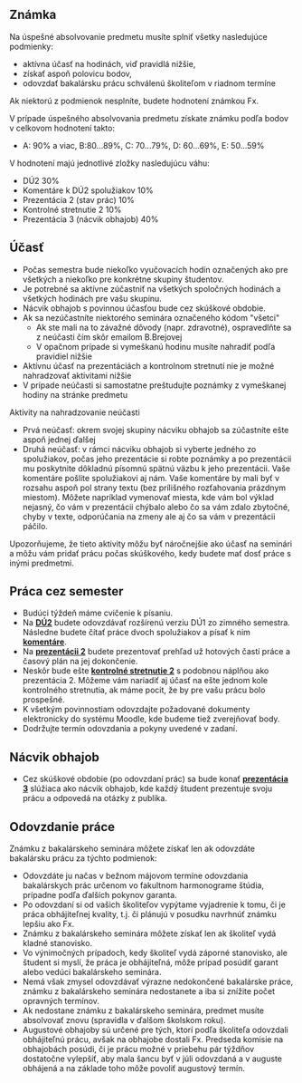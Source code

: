 ## Známka

Na úspešné absolvovanie predmetu musíte splniť všetky nasledujúce podmienky:

- aktívna účasť na hodinách, viď pravidlá nižšie,
- získať aspoň polovicu bodov,
- odovzdať bakalársku prácu schválenú školiteľom v riadnom termíne

Ak niektorú z podmienok nesplníte, budete hodnotení známkou Fx.

V prípade úspešného absolvovania predmetu získate známku podľa bodov v
celkovom hodnotení takto:

  -   
    A: 90% a viac, B:80...89%, C: 70...79%, D: 60...69%, E: 50...59%

V hodnotení majú jednotlivé zložky nasledujúcu váhu:

- DÚ2 30%
- Komentáre k DÚ2 spolužiakov 10%
- Prezentácia 2 (stav prác) 10%
- Kontrolné stretnutie 2 10%
- Prezentácia 3 (nácvik obhajob) 40%

## Účasť

- Počas semestra bude niekoľko vyučovacích hodín označených ako pre všetkých a niekoľko pre konkrétne skupiny študentov.
- Je potrebné sa aktívne zúčastniť na všetkých spoločných hodinách a všetkých hodinách pre vašu skupinu.
- Nácvik obhajob s povinnou účasťou bude cez skúškové obdobie.
- Ak sa nezúčastníte niektorého seminára označeného kódom "všetci"
    - Ak ste mali na to závažné dôvody (napr. zdravotné), ospravedlňte
      sa z neúčasti čím skôr emailom B.Brejovej
    - V opačnom prípade si vymeškanú hodinu musíte nahradiť podľa
      pravidiel nižšie
- Aktívnu účasť na prezentáciách a kontrolnom stretnutí nie je možné
  nahradzovať aktivitami nižšie
- V prípade neúčasti si samostatne preštudujte poznámky z vymeškanej
  hodiny na stránke predmetu

Aktivity na nahradzovanie neúčasti

  - Prvá neúčasť: okrem svojej skupiny nácviku obhajob sa zúčastníte
    ešte aspoň jednej ďalšej
  - Druhá neúčasť: v rámci nácviku obhajob si vyberte jedného zo
    spolužiakov, počas jeho prezentácie si robte poznámky a po
    prezentácii mu poskytnite dôkladnú písomnú spätnú väzbu k jeho
    prezentácii. Vaše komentáre pošlite spolužiakovi aj nám. Vaše
    komentáre by mali byť v rozsahu aspoň pol strany textu (bez
    prílišného rozťahovania prázdnym miestom). Môžete napríklad
    vymenovať miesta, kde vám bol výklad nejasný, čo vám v prezentácii
    chýbalo alebo čo sa vám zdalo zbytočné, chyby v texte, odporúčania
    na zmeny ale aj čo sa vám v prezentácii páčilo.

Upozorňujeme, že tieto aktivity môžu byť náročnejšie ako účasť na
seminári a môžu vám pridať prácu počas skúškového, kedy budete mať dosť
práce s inými predmetmi.

## Práca cez semester

  - Budúci týždeň máme cvičenie k písaniu.
  - Na **[DÚ2](./DÚ2.md)** budete odovzdávať rozšírenú verziu DÚ1
    zo zimného semestra. Následne budete čítať práce dvoch spolužiakov a
    písať k nim **[komentáre](./Komentáre.md)**.
  - Na **[prezentácii 2](./Prezentácia_2.md)** budete prezentovať
    prehľad už hotových častí práce a časový plán na jej dokončenie.
  - Neskôr bude ešte **[kontrolné stretnutie
    2](./kontrolné_stretnutie_2.md)** s podobnou náplňou ako
    prezentácia 2. Môžeme vám nariadiť aj účasť na ešte jednom kole
    kontrolného stretnutia, ak máme pocit, že by pre vašu prácu bolo
    prospešné.
  - K všetkým povinnostiam odovzdajte požadované dokumenty elektronicky
    do systému Moodle, kde budeme tiež zverejňovať body.
  - Dodržujte termín odovzdania a pokyny uvedené v zadaní.

## Nácvik obhajob

  - Cez skúškové obdobie (po odovzdaní prác) sa bude konať
    **[prezentácia 3](./prezentácia_3.md)** slúžiaca ako nácvik
    obhajob, kde každý študent prezentuje svoju prácu a odpovedá na
    otázky z publika.

## Odovzdanie práce

Známku z bakalárskeho seminára môžete získať len ak odovzdáte bakalársku
prácu za týchto podmienok:

  - Odovzdáte ju načas v bežnom májovom termíne odovzdania bakalárskych
    prác určenom vo fakultnom harmonograme štúdia, prípadne podľa
    ďalších pokynov garanta.
  - Po odovzdaní si od vašich školiteľov vypýtame vyjadrenie k tomu, či
    je práca obhájiteľnej kvality, t.j. či plánujú v posudku navrhnúť
    známku lepšiu ako Fx.
  - Známku z bakalárskeho seminára môžete získať len ak školiteľ vydá
    kladné stanovisko.
  - Vo výnimočných prípadoch, kedy školiteľ vydá záporné stanovisko, ale
    študent si myslí, že práca je obhájiteľná, môže prípad posúdiť
    garant alebo vedúci bakalárskeho seminára.
  - Nemá však zmysel odovzdávať výrazne nedokončené bakalárske práce,
    známku z bakalárskeho seminára nedostanete a iba si znížite počet
    opravných termínov.
  - Ak nedostane známku z bakalárskeho seminára, predmet musíte
    absolvovať znovu (spravidla v ďalšom školskom roku).
  - Augustové obhajoby sú určené pre tých, ktorí podľa
    školiteľa odovzdali obhájiteľnú prácu, avšak na obhajobe dostali
    Fx. Predseda komisie na obhajobách posúdi, či je prácu možné v
    priebehu pár týždňov dostatočne vylepšiť, aby mala šancu byť v júli
    odovzdaná a v auguste obhájená a na základe toho môže povoliť
    augustový termín.

